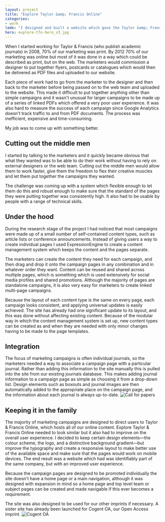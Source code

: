 ```yaml
---
layout: project
title: "Explore Taylor &amp; Francis Online"
categories:
- work
lede: "I designed and built a website which gave the Taylor &amp; Francis marketing team the freedom to create and manage their own campaigns without having to rely on external designers or the in-house web team."
hero: explore-tfo-hero_v3.jpg
---
```


When I started working for Taylor &amp; Francis (who publish academic journals) in 2008, 70% of our marketing was print. By 2012 70% of our marketing was online but most of it was done in a way which could be described as print, but on the web. The marketers would commission a designer to put together flyers, postcards or catalogues which would then be delivered as PDF files and uploaded to our website. 

Each piece of work had to go from the marketer to the designer and then back to the marketer before being passed on to the web team and uploaded to the website. This made it difficult to put together anything other than simple campaigns and it wasn't unusual for larger campaigns to be made up of a series of linked PDFs which offered a very poor user experience. It was also hard to measure the success of each campaign since Google Analytics doesn't track traffic to and from PDF documents. The process was inefficient, expensive and time-consuming.

My job was to come up with something better.

## Cutting out the middle men

I started by talking to the marketers and it quickly became obvious that what they wanted was to be able to do their work without having to rely on external designers or the web team. Cutting out the middle men would allow them to work faster, give them the freedom to flex their creative muscles and let them put together the campaigns they wanted.

The challenge was coming up with a system which flexible enough to let them do this and robust enough to make sure that the standard of the pages they were putting together was consistently high. It also had to be usable by people with a range of technical skills.

## Under the hood

During the research stage of the project I had noticed that most campaigns were made up of a small number of self-contained content types, such as article lists or conference announcements. Instead of giving users a way to create individual pages I used ExpressionEngine to create a content management system which keeps the content and the pages separate.

The marketers can create the content they need for each campaign, and then drag and drop it onto the campaign pages in any combination and in whatever order they want. Content can be reused and shared across multiple pages, which is something which is used extensively for social media profiles and shared promotions. Although the majority of pages are standalone campaigns, it is also very easy for marketers to create linked multi-page campaigns.

Because the layout of each content type is the same on every page, each campaign looks consistent, and applying universal updates is easily achieved. The site has already had one significant update to its layout, and this was done without affecting existing content. Because of the modular way in which the content management system is set up, new content types can be created as and when they are needed with only minor changes having to be made to the page templates.

## Integration

The focus of marketing campaigns is often individual journals, so the marketers needed a way to associate a campaign page with a particular journal. Rather than adding this information to the site manually this is pulled into the site from our existing journals database. This makes adding journal information to a campaign page as simple as choosing it from a drop-down list. Design elements such as boxouts and journal images are then automatically added to the appropriate place on the campaign page, and the information about each journal is always up-to-date.
![Call for papers](http://cdn.jea.tt/img/work/explore-cfp.jpg)

## Keeping it in the family

The majority of marketing campaigns are designed to direct users to Taylor &amp; Francis Online, which hosts all of our online content. Explore Taylor &amp; Francis Online needed to look similar but it also had to improve on the overall user experience. I decided to keep certain design elements&#8212;the colour scheme, the logo, and a distinctive background gradient&#8212;but improve the typography and create a responsive layout to make better use of the available space and make sure that the pages would work on mobile devices. The end result was a website which had was identifiably part of the same company, but with an improved user experience.

Because the campaign pages are designed to be promoted individually the site doesn't have a home page or a main navigation, although it was designed with expansion in mind so a home page and top level team or subject pages can be created and made navigable if this ever becomes a requirement. 

The site was also designed to be used for our other imprints if necessary. A sister site has already been launched for Cogent OA, our Open Access imprint.
![Cogent OA](http://cdn.jea.tt/img/work/explore-cogentoa-detail.jpg)
